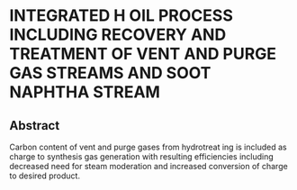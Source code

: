 # INTEGRATED H OIL PROCESS INCLUDING RECOVERY AND TREATMENT OF VENT AND PURGE GAS STREAMS AND SOOT NAPHTHA STREAM

## Abstract
Carbon content of vent and purge gases from hydrotreat ing is included as charge to synthesis gas generation with resulting efficiencies including decreased need for steam moderation and increased conversion of charge to desired product.